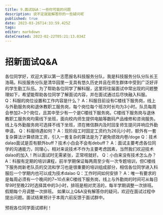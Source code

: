 ```yaml
---
title: 9.面试Q&A：一些你可能的问题
description: 说不定就能解答你的一些疑问呢
published: true
date: 2023-03-26T14:33:59.425Z
tags: 
editor: markdown
dateCreated: 2023-02-22T05:21:13.034Z
---
```


# 招新面试Q&A

各位同学好，欢迎大家以第一志愿报名科技服务分队，我是科技服务分队分队长王浩萌。科技服务分队是清华园里一支具有悠久历史并且在师生群体中受到广泛好评的学生勤工队伍。为了帮助各位同学了解科服，这里将往届面试中常出现的问题整理如下，希望能帮助各位同学了解面试内容，并在面试通过后尽快融入科服。
Q：科服的岗位设置和工作内容是什么？
A：科服目前设有C楼线下服务岗，线上与外勤服务岗和退休教职工服务岗，每个岗位每个班次时长均为3小时。队员每周会参加2~3个岗位，且其中至少有一个是C楼线下服务岗。C楼线下服务岗与退休教职工服务岗均需线下坐班，面向校内师生提供电脑等数码产品维修和咨询服务。线上与外勤服务岗可选择不线下坐班，须在微信群内及时回复师生提问并响应外勤申请。
Q：科服待遇如何？
A：现阶段工时固定工资约为26元/小时，额外有一套复杂算法计算绩效工资，引入一套复杂的算法是为了避免绩效内卷/doge
Q：技术dalao面试是否有额外buff？技术小白会不会有debuff？
A：面试主要考虑各位同学的沟通能力，同理心，相对来说技术不作为主要考虑因素，当然我们欢迎技术dalao的加入！所以面试时无需紧张，正常唠就好。
Q：小白来没有技术怎么办？
A：科服有定期的培训课程，前半学期保证每两周至少有一次专题培训，但C楼线下服务岗新老队员的交流和学习也是很重要的培训组成部分，相信各位同学进入科服后一个学期内也可以成为技术dalao
Q：工作时间如何安排？
A：唯一有要求的是每周必须有一个晚间的7~10点来C楼线下服务岗，线上与外勤岗的时间可从每日早9时至晚22时选择其中的3小时，排班是相对灵活的，每半学期调整一次排班。假期每个月调整一次排班。
如果以上Q&A没有解答你的疑问，欢迎在面试过程中提出问题。面试结果预计于本周六前反馈于面试群中。

预祝各位同学面试顺利！